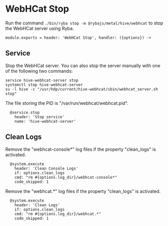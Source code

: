 
# WebHCat Stop

Run the command `./bin/ryba stop -m @rybajs/metal/hive/webhcat` to stop the WebHCat
server using Ryba.

    module.exports = header: 'WebHCat Stop', handler: ({options}) ->

## Service

Stop the WebHCat server. You can also stop the server manually with one of the
following two commands:

```
service hive-webhcat-server stop
systemctl stop hive-webhcat-server
su -l hive -c "/usr/hdp/current/hive-webhcat/sbin/webhcat_server.sh stop"
```

The file storing the PID is "/var/run/webhcat/webhcat.pid".

      @service.stop
        header: 'Stop service'
        name: 'hive-webhcat-server'

## Clean Logs

Remove the "webhcat-console*" log files if the property "clean_logs" is
activated.

      @system.execute
        header: 'Clean Console Logs'
        if: options.clean_logs
        cmd: "rm #{options.log_dir}/webhcat-console*"
        code_skipped: 1

Remove the "webhcat.*" log files if the property "clean_logs" is
activated.

      @system.execute
        header: 'Clean Logs'
        if: options.clean_logs
        cmd: "rm #{options.log_dir}/webhcat.*"
        code_skipped: 1
